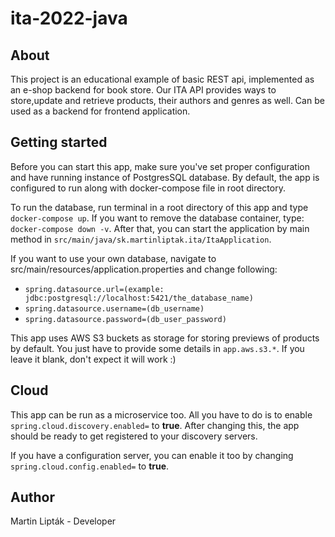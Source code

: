 # ita-2022-java

## About

This project is an educational example of basic REST api, implemented as an e-shop backend for book store.
Our ITA API provides ways to store,update and retrieve products, their authors and genres as well.
Can be used as a backend for frontend application.

## Getting started

Before you can start this app, make sure you've set proper configuration and have running instance of PostgresSQL database.
By default, the app is configured to run along with docker-compose file in root directory. 

To run the database, run terminal in a root directory of this app and type
`docker-compose up`.
If you want to remove the database container, type:
`docker-compose down -v`.
After that, you can start the application by main method in `src/main/java/sk.martinliptak.ita/ItaApplication`.

If you want to use your own database,
navigate to src/main/resources/application.properties and change following:
- `spring.datasource.url=(example: jdbc:postgresql://localhost:5421/the_database_name)`
- `spring.datasource.username=(db_username)`
- `spring.datasource.password=(db_user_password)`

This app uses AWS S3 buckets as storage for storing previews of products by default.
You just have to provide some details in `app.aws.s3.*`. If you leave it blank, don't expect it will work :)

## Cloud
This app can be run as a microservice too. All you have to do is to enable `spring.cloud.discovery.enabled=` to **true**.
After changing this, the app should be ready to get registered to your discovery servers. 

If you have a configuration server, you can enable it too by changing `spring.cloud.config.enabled=` to **true**.

## Author
Martin Lipták - Developer

